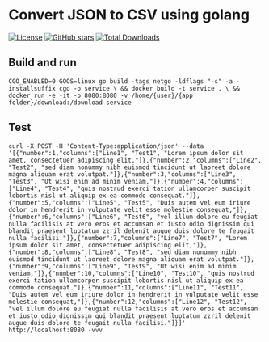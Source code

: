 # Convert JSON to CSV using golang

[![License](https://poser.pugx.org/ship87/json-csv-converter-golang/license.svg)](https://packagist.org/packages/ship87/json-csv-converter-golang)
[![GitHub stars](https://img.shields.io/github/stars/ship87/json-csv-converter-golang.svg)](https://github.com/ship87/json-csv-converter-golang/stargazers)
[![Total Downloads](https://poser.pugx.org/ship87/json-csv-converter-golang/downloads.svg)](https://packagist.org/packages/ship87/json-csv-converter-golang)

## Build and run

`CGO_ENABLED=0 GOOS=linux go build -tags netgo -ldflags "-s" -a -installsuffix cgo -o service \
&& docker build -t service . \
&& docker run -e -it -p 8080:8080 -v /home/{user}/{app folder}/download:/download service`

## Test

`curl -X POST -H 'Content-Type:application/json' --data '[{"number":1,"columns":["Line1", "Test1", "Lorem ipsum dolor sit amet, consectetuer adipiscing elit,"]},{"number":2,"columns":["Line2", "Test2", "sed diam nonummy nibh euismod tincidunt ut laoreet dolore magna aliquam erat volutpat."]},{"number":3,"columns":["Line3", "Test3", "Ut wisi enim ad minim veniam,"]},{"number":4,"columns":["Line4", "Test4", "quis nostrud exerci tation ullamcorper suscipit lobortis nisl ut aliquip ex ea commodo consequat."]},{"number":5,"columns":["Line5", "Test5", "Duis autem vel eum iriure dolor in hendrerit in vulputate velit esse molestie consequat,"]},{"number":6,"columns":["Line6", "Test6", "vel illum dolore eu feugiat nulla facilisis at vero eros et accumsan et iusto odio dignissim qui blandit praesent luptatum zzril delenit augue duis dolore te feugait nulla facilisi."]},{"number":7,"columns":["Line7", "Test7", "Lorem ipsum dolor sit amet, consectetuer adipiscing elit,"]},{"number":8,"columns":["Line8", "Test8", "sed diam nonummy nibh euismod tincidunt ut laoreet dolore magna aliquam erat volutpat."]},{"number":9,"columns":["Line9", "Test9", "Ut wisi enim ad minim veniam,"]},{"number":10,"columns":["Line10", "Test10", "quis nostrud exerci tation ullamcorper suscipit lobortis nisl ut aliquip ex ea commodo consequat."]},{"number":11,"columns":["Line11", "Test11", "Duis autem vel eum iriure dolor in hendrerit in vulputate velit esse molestie consequat,"]},{"number":12,"columns":["Line12", "Test12", "vel illum dolore eu feugiat nulla facilisis at vero eros et accumsan et iusto odio dignissim qui blandit praesent luptatum zzril delenit augue duis dolore te feugait nulla facilisi."]}]' http://localhost:8080 -vvv`
